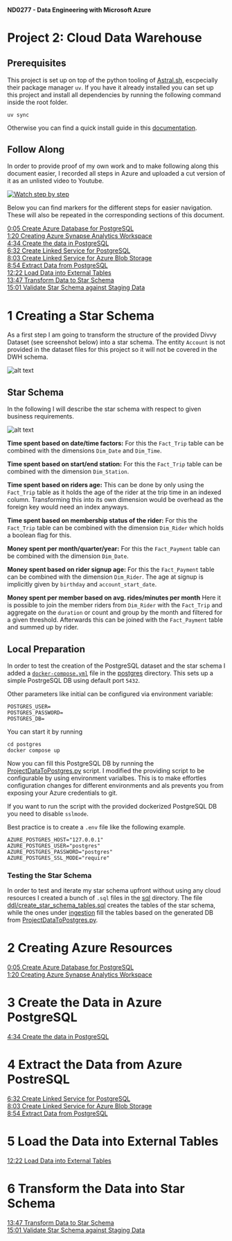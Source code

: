 #### ND0277 - Data Engineering with Microsoft Azure

# Project 2: Cloud Data Warehouse


## Prerequisites

This project is set up on top of the python tooling of [Astral.sh](https://astral.sh/), escpecially their package manager `uv`. If you have it already installed you can set up this project and install all dependencies by running the following command inside the root folder.

```
uv sync
``` 

Otherwise you can find a quick install guide in this [documentation](https://docs.astral.sh/).

## Follow Along

In order to provide proof of my own work and to make following along this document easier, I recorded all steps in Azure and uploaded a cut version of it as an unlisted video to Youtube.

[![Watch step by step](images/video_thumbnail.png)](https://www.youtube.com/watch?v=lNVat3jB56M)


Below you can find markers for the different steps for easier navigation. These will also be repeated in the corresponding sections of this document. 

[0:05 Create Azure Database for PostgreSQL](https://www.youtube.com/watch?v=lNVat3jB56M&t=5s)  
[1:20 Creating Azure Synapse Analytics Workspace](https://www.youtube.com/watch?v=lNVat3jB56M&t=80s)  
[4:34 Create the data in PostgreSQL](https://www.youtube.com/watch?v=lNVat3jB56M&t=274s)  
[6:32 Create Linked Service for PostgreSQL](https://www.youtube.com/watch?v=lNVat3jB56M&t=392s)  
[8:03 Create Linked Service for Azure Blob Storage](https://www.youtube.com/watch?v=lNVat3jB56M&t=483s)  
[8:54 Extract Data from PostgreSQL](https://www.youtube.com/watch?v=lNVat3jB56M&t=534s)  
[12:22 Load Data into External Tables](https://www.youtube.com/watch?v=lNVat3jB56M&t=742s)  
[13:47 Transform Data to Star Schema](https://www.youtube.com/watch?v=lNVat3jB56M&t=827s)  
[15:01 Validate Star Schema against Staging Data](https://www.youtube.com/watch?v=lNVat3jB56M&t=901s)  


# 1 Creating a Star Schema 

As a first step I am going to transform the structure of the provided Divvy Dataset (see screenshot below) into a star schema. The entity `Account` is not provided in the dataset files for this project so it will not be covered in the DWH schema.

![alt text](images/divvy_db.png)

## Star Schema
In the following I will describe the star schema with respect to given business requirements.

![alt text](images/star_schema_diagram.png)

**Time spent based on date/time factors:**
For this the `Fact_Trip` table can be combined with the dimensions `Dim_Date` and `Dim_Time`.

**Time spent based on start/end station:**
For this the `Fact_Trip` table can be combined with the dimension `Dim_Station`.

**Time spent based on riders age:**
This can be done by only using the `Fact_Trip` table as it holds the age of the rider at the trip time in an indexed column. Transforming this into its own dimension would be overhead as the foreign key would need an index anyways.

**Time spent based on membership status of the rider:**
For this the `Fact_Trip` table can be combined with the dimension `Dim_Rider` which holds a boolean flag for this.

**Money spent per month/quarter/year:**
For this the `Fact_Payment` table can be combined with the dimension `Dim_Date`.

**Money spent based on rider signup age:**
For this the `Fact_Payment` table can be combined with the dimension `Dim_Rider`. The age at signup is implicitly given by `birthday` and `account_start_date`.

**Money spent per member based on avg. rides/minutes per month**
Here it is possible to join the member riders from `Dim_Rider` with the `Fact_Trip` and aggregate on the `duration` or count and group by the month and filtered for a given threshold. Afterwards this can be joined with the `Fact_Payment` table and summed up by rider.

## Local Preparation

In order to test the creation of the PostgreSQL dataset and the star schema I added a [`docker-compose.yml`](/postgres/docker-compose.yaml) file in the [postgres](/postgres/) directory. This sets up a simple PostrgeSQL DB using default port `5432`.

Other parameters like initial can be configured via environment variable:

```
POSTGRES_USER=
POSTGRES_PASSWORD=
POSTGRES_DB=
```

You can start it by running 

```
cd postgres
docker compose up
```

Now you can fill this PostgreSQL DB by running the [ProjectDataToPostgres.py](./ProjectDataToPostgres.py) script. I modified the providing script to be configurable by using environment varialbes. This is to make effortles configuration changes for different environments and als prevents you from exposing your Azure credentials to git.

If you want to run the script with the provided dockerized PostgreSQL DB you need to disable `sslmode`.

Best practice is to create a `.env` file like the following example.
```
AZURE_POSTGRES_HOST="127.0.0.1"
AZURE_POSTGRES_USER="postgres"
AZURE_POSTGRES_PASSWORD="postgres"
AZURE_POSTGRES_SSL_MODE="require"
```

### Testing the Star Schema

In order to test and iterate my star schema upfront without using any cloud resources I created a bunch of `.sql` files in the [sql](./sql/) directory.
The file [ddl/create_star_schema_tables.sql](./sql/ddl/create_star_schema_tables.sql) creates the tables of the star schema, while the ones under [ingestion](./sql/ingestion/) fill the tables based on the generated DB from [ProjectDataToPostgres.py](./ProjectDataToPostgres.py).

# 2 Creating Azure Resources

[0:05 Create Azure Database for PostgreSQL](https://www.youtube.com/watch?v=lNVat3jB56M&t=5s)  
[1:20 Creating Azure Synapse Analytics Workspace](https://www.youtube.com/watch?v=lNVat3jB56M&t=80s)  


# 3 Create the Data in Azure PostgreSQL

[4:34 Create the data in PostgreSQL](https://www.youtube.com/watch?v=lNVat3jB56M&t=274s)  


# 4 Extract the Data from Azure PostreSQL

[6:32 Create Linked Service for PostgreSQL](https://www.youtube.com/watch?v=lNVat3jB56M&t=392s)  
[8:03 Create Linked Service for Azure Blob Storage](https://www.youtube.com/watch?v=lNVat3jB56M&t=483s)  
[8:54 Extract Data from PostgreSQL](https://www.youtube.com/watch?v=lNVat3jB56M&t=534s)  


# 5 Load the Data into External Tables

[12:22 Load Data into External Tables](https://www.youtube.com/watch?v=lNVat3jB56M&t=742s)    


# 6 Transform the Data into Star Schema

[13:47 Transform Data to Star Schema](https://www.youtube.com/watch?v=lNVat3jB56M&t=827s)  
[15:01 Validate Star Schema against Staging Data](https://www.youtube.com/watch?v=lNVat3jB56M&t=901s)
